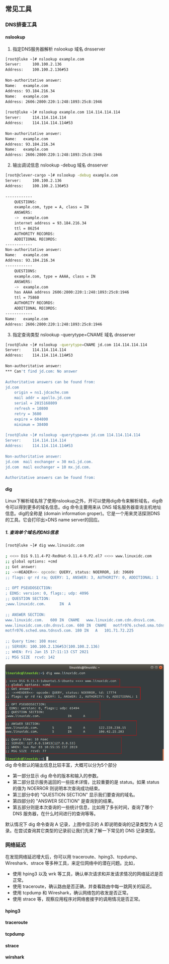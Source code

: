 ## 常见工具
### DNS排查工具
#### nslookup
1. 指定DNS服务器解析
nslookup 域名  dnsserver
```bash
[root@luke ~]# nslookup example.com
Server:		100.100.2.136
Address:	100.100.2.136#53

Non-authoritative answer:
Name:	example.com
Address: 93.184.216.34
Name:	example.com
Address: 2606:2800:220:1:248:1893:25c8:1946

[root@luke ~]# nslookup example.com 114.114.114.114
Server:		114.114.114.114
Address:	114.114.114.114#53

Non-authoritative answer:
Name:	example.com
Address: 93.184.216.34
Name:	example.com
Address: 2606:2800:220:1:248:1893:25c8:1946

```
2. 输出调试信息
nslookup -debug 域名  dnsserver
```bash
[root@clever-cargo ~]# nslookup -debug example.com
Server:		100.100.2.136
Address:	100.100.2.136#53

------------
    QUESTIONS:
	example.com, type = A, class = IN
    ANSWERS:
    ->  example.com
	internet address = 93.184.216.34
	ttl = 86254
    AUTHORITY RECORDS:
    ADDITIONAL RECORDS:
------------
Non-authoritative answer:
Name:	example.com
Address: 93.184.216.34
------------
    QUESTIONS:
	example.com, type = AAAA, class = IN
    ANSWERS:
    ->  example.com
	has AAAA address 2606:2800:220:1:248:1893:25c8:1946
	ttl = 75860
    AUTHORITY RECORDS:
    ADDITIONAL RECORDS:
------------
Name:	example.com
Address: 2606:2800:220:1:248:1893:25c8:1946
```
3. 指定查询类型
nslookup -querytype=CNAME 域名  dnsserver
```bash
[root@luke ~]# nslookup -querytype=CNAME jd.com 114.114.114.114
Server:		114.114.114.114
Address:	114.114.114.114#53

Non-authoritative answer:
*** Can't find jd.com: No answer

Authoritative answers can be found from:
jd.com
	origin = ns1.jdcache.com
	mail addr = apollo.jd.com
	serial = 2015168809
	refresh = 10800
	retry = 3600
	expire = 604800
	minimum = 38400

[root@luke ~]# nslookup -querytype=mx jd.com 114.114.114.114
Server:		114.114.114.114
Address:	114.114.114.114#53

Non-authoritative answer:
jd.com	mail exchanger = 30 mx1.jd.com.
jd.com	mail exchanger = 10 mx.jd.com.

Authoritative answers can be found from:

```
#### dig
Linux下解析域名除了使用nslookup之外，开可以使用dig命令来解析域名，dig命令可以得到更多的域名信息。dig 命令主要用来从 DNS 域名服务器查询主机地址信息。dig的全称是 (domain information groper)。它是一个用来灵活探测DNS的工具。它会打印出>DNS name server的回应。

##### 1. 查询单个域名的DNS信息
```bash
[root@luke ~]# dig www.linuxidc.com

; <<>> DiG 9.11.4-P2-RedHat-9.11.4-9.P2.el7 <<>> www.linuxidc.com
;; global options: +cmd
;; Got answer:
;; ->>HEADER<<- opcode: QUERY, status: NOERROR, id: 39609
;; flags: qr rd ra; QUERY: 1, ANSWER: 3, AUTHORITY: 0, ADDITIONAL: 1

;; OPT PSEUDOSECTION:
; EDNS: version: 0, flags:; udp: 4096
;; QUESTION SECTION:
;www.linuxidc.com.		IN	A

;; ANSWER SECTION:
www.linuxidc.com.	600	IN	CNAME	www.linuxidc.com.cdn.dnsv1.com.
www.linuxidc.com.cdn.dnsv1.com.	600 IN	CNAME	motfr076.sched.sma.tdnsv5.com.
motfr076.sched.sma.tdnsv5.com. 180 IN	A	101.71.72.225

;; Query time: 108 msec
;; SERVER: 100.100.2.136#53(100.100.2.136)
;; WHEN: Fri Jan 15 17:11:13 CST 2021
;; MSG SIZE  rcvd: 142
```
![](static/dig-detail.png)
dig 命令默认的输出信息比较丰富，大概可以分为5个部分
- 第一部分显示 dig 命令的版本和输入的参数。
- 第二部分显示服务返回的一些技术详情，比较重要的是 status。如果 status 的值为 NOERROR 则说明本次查询成功结束。
- 第三部分中的 "QUESTION SECTION" 显示我们要查询的域名。
- 第四部分的 "ANSWER SECTION" 是查询到的结果。
- 第五部分则是本次查询的一些统计信息，比如用了多长时间，查询了哪个 DNS 服务器，在什么时间进行的查询等等。

默认情况下 dig 命令查询 A 记录，上图中显示的 A 即说明查询的记录类型为 A 记录。在尝试查询其它类型的记录前让我们先来了解一下常见的 DNS 记录类型。

### 网络延迟
在发现网络延迟增大后，你可以用 traceroute、hping3、tcpdump、Wireshark、strace 等多种工具，来定位网络中的潜在问题。比如，
- 使用 hping3 以及 wrk 等工具，确认单次请求和并发请求情况的网络延迟是否正常。
- 使用 traceroute，确认路由是否正确，并查看路由中每一跳网关的延迟。
- 使用 tcpdump 和 Wireshark，确认网络包的收发是否正常。
- 使用 strace 等，观察应用程序对网络套接字的调用情况是否正常。

#### hping3

#### traceroute

#### tcpdump


#### strace


#### wirshark




